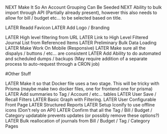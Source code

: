 NEXT Make It So An Account Grouping Can Be Seeded
NEXT Ability to bulk import through API (Partially already present), however this also needs to allow for bill / budget etc... to be selected based on title.

LATER Readd Favicon
LATER Add Logo / Branding

LATER High level filtering from URL
LATER Link to High Level Filtered Journal List from Referenced Items
LATER Preliminary Bulk Data Loading
LATER Make Work On Mobile (Responsive)
LATER Make sure all the dispalys / buttons / etc... are consistent
LATER Add Ability to do automated and scheduled dumps / backups (May require addition of a separate process to auto-request through a CRON job)

#Other Stuff

LATER Make it so that Docker file uses a two stage. This will be tricky with Prisma (maybe make two docker files, one for frontend one for prisma)
LATER Add summaries to Tag / Account / etc... tables
LATER User Save / Recall Filters
LATER Basic Graph with Filtering.
LATER User Configurable Front Page
LATER Structured Reports
LATER Setup Iconify to use offline icons (Don't rely on API)
LATER Confirm that all the Tag / Bill / Budget / Category updatable prevents updates (or possibly remove these options?)
LATER Bulk reallocation of journals from Bill / Budget / Tag / Category Pages
